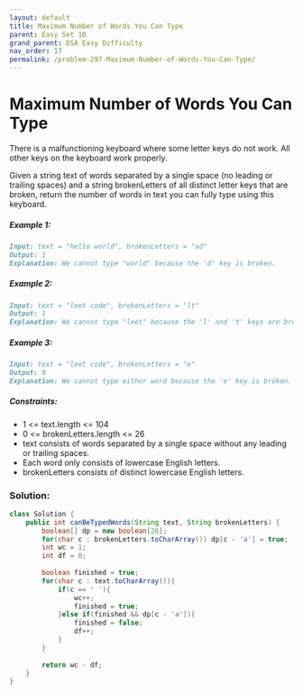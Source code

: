 ```yaml
---
layout: default
title: Maximum Number of Words You Can Type
parent: Easy Set 10
grand_parent: DSA Easy Difficulty
nav_order: 17
permalink: /problem-297-Maximum-Number-of-Words-You-Can-Type/
---
```

# Maximum Number of Words You Can Type
There is a malfunctioning keyboard where some letter keys do not work. All other keys on the keyboard work properly.

Given a string text of words separated by a single space (no leading or trailing spaces) and a string brokenLetters of all distinct letter keys that are broken, return the number of words in text you can fully type using this keyboard.

##### Example 1:
```markdown
Input: text = "hello world", brokenLetters = "ad"
Output: 1
Explanation: We cannot type "world" because the 'd' key is broken.
```
##### Example 2:
```markdown
Input: text = "leet code", brokenLetters = "lt"
Output: 1
Explanation: We cannot type "leet" because the 'l' and 't' keys are broken.
```
##### Example 3:
```markdown
Input: text = "leet code", brokenLetters = "e"
Output: 0
Explanation: We cannot type either word because the 'e' key is broken.
```
##### Constraints:
* 1 <= text.length <= 104
* 0 <= brokenLetters.length <= 26
* text consists of words separated by a single space without any leading or trailing spaces.
* Each word only consists of lowercase English letters.
* brokenLetters consists of distinct lowercase English letters.

### Solution:
```java
class Solution {
    public int canBeTypedWords(String text, String brokenLetters) {
        boolean[] dp = new boolean[26];
        for(char c : brokenLetters.toCharArray()) dp[c - 'a'] = true;
        int wc = 1;
        int df = 0;
        
        boolean finished = true;
        for(char c : text.toCharArray()){
            if(c == ' '){
                wc++;
                finished = true;
            }else if(finished && dp[c - 'a']){
                finished = false;
                df++;
            }
        }
        
        return wc - df;
    }
}
```
